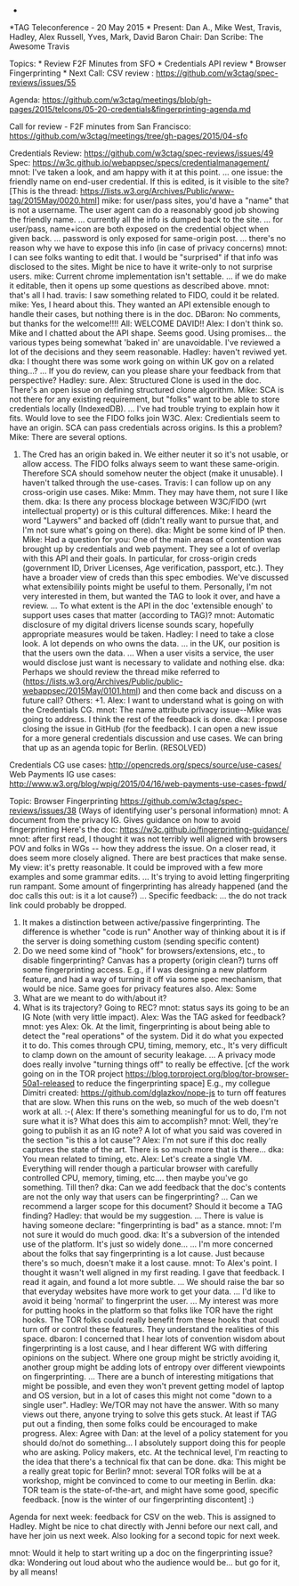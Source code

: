 *
*TAG Teleconference - 20 May 2015
*
Present: Dan A., Mike West, Travis, Hadley, Alex Russell, Yves, Mark, David Baron
Chair: Dan
Scribe: The Awesome Travis

Topics: 
	* Review F2F Minutes from SFO
	* Credentials API review
	* Browser Fingerprinting
	* Next Call: CSV review : https://github.com/w3ctag/spec-reviews/issues/55

Agenda: https://github.com/w3ctag/meetings/blob/gh-pages/2015/telcons/05-20-credentials&fingerprinting-agenda.md

Call for review - F2F minutes from San Francisco:
https://github.com/w3ctag/meetings/tree/gh-pages/2015/04-sfo

Credentials Review: https://github.com/w3ctag/spec-reviews/issues/49
Spec: https://w3c.github.io/webappsec/specs/credentialmanagement/
mnot: I've taken a look, and am happy with it at this point.
... one issue: the friendly name on end-user credential. If this is edited, is it visible to the site? 
[This is the thread: https://lists.w3.org/Archives/Public/www-tag/2015May/0020.html]
mike: for user/pass sites, you'd have a "name" that is not a username. The user agent can do a reasonably good job showing the friendly name. 
... currently all the info is dumped back to the site. 
... for user/pass, name+icon are both exposed on the credential object when given back.
... password is only exposed for same-origin post.
... there's no reason why we have to expose this info (in case of privacy concerns)
mnot: I can see folks wanting to edit that. I would be "surprised" if that info was disclosed to the sites. Might be nice to have it write-only to not surprise users.
mike: Current chrome implementation isn't settable.
... if we do make it editable, then it opens up some questions as described above.
mnot: that's all I had.
travis: I saw something related to FIDO, could it be related.
mike: Yes, I heard about this. They wanted an API extensible enough to handle their cases, but nothing there is in the doc.
DBaron: No comments, but thanks for the welcome!!!!
All: WELCOME DAVID!!
Alex: I don't think so. Mike and I chatted about the API shape. Seems good. Using promises... the various types being somewhat 'baked in' are unavoidable. I've reviewed a lot of the decisions and they seem reasonable.
Hadley: haven't reviwed yet.
dka: I thought there was some work going on within UK gov on a related thing...?
... If you do review, can you please share your feedback from that perspective?
Hadley: sure.
Alex: Structured Clone is used in the doc. There's an open issue on defining structured clone algorithm.
Mike: SCA is not there for any existing requirement, but "folks" want to be able to store credentials locally (IndexedDB).
... I've had trouble trying to explain how it fits. Would love to see the FIDO folks join W3C.
Alex: Credientials seem to have an origin. SCA can pass credentials across origins. Is this a problem?
Mike: There are several options.
1. The Cred has an origin baked in. We either neuter it so it's not usable, or allow access.
The FIDO folks always seem to want these same-origin. Therefore SCA should somehow neuter the object (make it unusable). I haven't talked through the use-cases.
Travis: I can follow up on any cross-origin use cases.
Mike: Mmm. They may have them, not sure I like them.
dka: Is there any process blockage between W3C/FIDO (wrt intellectual property) or is this cultural differences.
Mike: I heard the word "Laywers" and backed off (didn't really want to pursue that, and I'm not sure what's going on there).
dka: Might be some kind of IP then.
Mike: Had a question for you: One of the main areas of contention was brought up by credentials and web payment. They see a lot of overlap with this API and their goals. In particular, for cross-origin creds (government ID, Driver Licenses, Age verification, passport, etc.). They have a broader view of creds than this spec embodies. We've discussed what extensibilily points might be useful to them. Personally, I'm not very interested in them, but wanted the TAG to look it over, and have a review. 
... To what extent is the API in the doc 'extensible enough' to support uses cases that matter (according to TAG)?
mnot: Automatic disclosure of my digital drivers license sounds scary, hopefully appropriate measures would be taken.
Hadley: I need to take a close look. A lot depends on who owns the data.
... in the UK, our position is that the users own the data.
... When a user visits a service, the user would disclose just want is necessary to validate and nothing else.
dka: Perhaps we should review the thread mike referred to (https://lists.w3.org/Archives/Public/public-webappsec/2015May/0101.html) and then come back and discuss on a future call?
Others: +1.
Alex: I want to understand what is going on with the Credentials CG.
mnot: The name attribute privacy issue--Mike was going to address. I think the rest of the feedback is done.
dka: I propose closing the issue in GitHub (for the feedback). I can open a new issue for a more general credentials discussion and use cases. We can bring that up as an agenda topic for Berlin. (RESOLVED)

Credentials CG use cases: http://opencreds.org/specs/source/use-cases/
Web Payments IG use cases: http://www.w3.org/blog/wpig/2015/04/16/web-payments-use-cases-fpwd/

Topic: Browser Fingerprinting https://github.com/w3ctag/spec-reviews/issues/38 
(Ways of identifying user's personal information)
mnot: A document from the privacy IG. Gives guidance on how to avoid fingerprinting
Here's the doc: https://w3c.github.io/fingerprinting-guidance/
mnot: after first read, I thought it was not terribly well aligned with browsers POV and folks in WGs -- how they address the issue. On a closer read, it does seem more closely aligned. There are best practices that make sense. My view: it's pretty reasonable. It could be improved with a few more examples and some grammar edits.
... It's trying to avoid letting fingerpriting run rampant. Some amount of fingerprinting has already happened (and the doc calls this out: is it a lot cause?)
... Specific feedback: 
... the do not track link could probably be dropped.
1. It makes a distinction between active/passive fingerprinting. The difference is whether "code is run"
Another way of thinking about it is if the server is doing something custom (sending specific content)
2. Do we need some kind of "hook" for browsers/extensions, etc., to disable fingerprinting?
Canvas has a property (origin clean?) turns off some fingerprinting access.
E.g., if I was designing a new platform feature, and had a way of turning it off via some spec mechanism, that would be nice. Same goes for privacy features also.
Alex: Some
1. What are we meant to do with/about it?
2. What is its trajectory? Going to REC?
mnot: status says its going to be an IG Note (with very little impact).
Alex: Was the TAG asked for feedback?
mnot: yes
Alex: Ok. At the limit, fingerprinting is about being able to detect the "real operations" of the system. Did it do what you expected it to do. This comes through CPU, timing, memory, etc., It's very difficult to clamp down on the amount of security leakage.
... A privacy mode does really involve "turning things off" to really be effective.
[cf the work going on in the TOR project https://blog.torproject.org/blog/tor-browser-50a1-released to reduce the fingerprinting space]
E.g., my collegue Dimitri created: https://github.com/dglazkov/nope-js to turn off features that are slow. When this runs on the web, so much of the web doesn't work at all. :-(
Alex: If there's something meaningful for us to do, I'm not sure what it is? What does this aim to accomplish?
mnot: Well, they're going to publish it as an IG note? A lot of what you said was covered in the section "is this a lot cause"?
Alex: I'm not sure if this doc really captures the state of the art. There is so much more that is there...
dka: You mean related to timing, etc.
Alex: Let's create a single VM. Everything will render though a particular browser with carefully controlled CPU, memory, timing, etc.... then maybe you've go something. Till then?
dka: Can we add feedback that the doc's contents are not the only way that users can be fingerprinting?
... Can we recommend a larger scope for this document? Should it become a TAG finding?
Hadley: that would be my suggestion.
... There is value is having someone declare: "fingerprinting is bad" as a stance.
mnot: I'm not sure it would do much good.
dka: It's a subversion of the intended use of the platform. It's just so widely done...
... I'm more concerned about the folks that say fingerprinting is a lot cause. Just because there's so much, doesn't make it a lost cause.
mnot: To Alex's point. I thought it wasn't well aligned in my first reading. I gave that feedback. I read it again, and found a lot more subtle.
... We should raise the bar so that everyday websites have more work to get your data.
... I'd like to avoid it being 'normal' to fingerprint the user.
... My interest was more for putting hooks in the platform so that folks like TOR have the right hooks. The TOR folks could really benefit from these hooks that coudl turn off or control these features. They understand the realities of this space.
dbaron: I concerned that I hear lots of convention wisdom about fingerprinting is a lost cause, and I hear different WG with differing opinions on the subject. Where one group might be strictly avoiding it, another group might be adding lots of entropy over different viewpoints on fingerprinting.
... There are a bunch of interesting mitigations that might be possible, and even they won't prevent getting model of laptop and OS version,  but in a lot of cases this might not come "down to a single user".
Hadley: We/TOR may not have the answer. With so many views out there, anyone trying to solve this gets stuck. At least if TAG put out a finding, then some folks could be encouraged to make progress.
Alex: Agree with Dan: at the level of a policy statement for you should do/not do something... I absolutely support doing this for people who are asking. Policy makers, etc. At the technical level, I'm reacting to the idea that there's a technical fix that can be done.
dka: This might be a really great topic for Berlin?
mnot: several TOR folks will be at a workshop, might be convinced to come to our meeting in Berlin.
dka: TOR team is the state-of-the-art, and might have some good, specific feedback.
[now is the winter of our fingerprinting discontent]
:)

Agenda for next week: feedback for CSV on the web. This is assigned to Hadley.
Might be nice to chat directly with Jenni before our next call, and have her join us next week.
Also looking for a second topic for next week.

mnot: Would it help to start writing up a doc on the fingerprinting issue?
dka: Wondering out loud about who the audience would be... but go for it, by all means!



